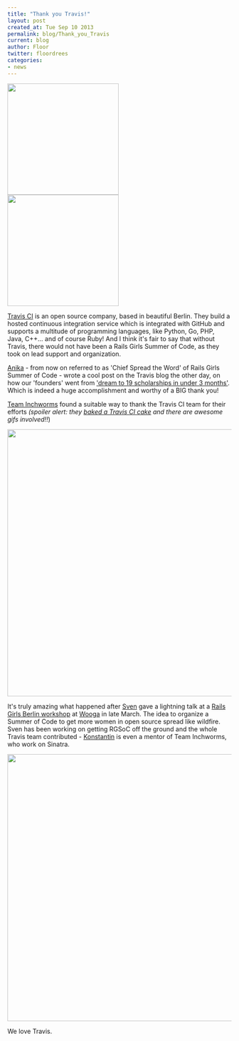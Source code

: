 ```yaml
---
title: "Thank you Travis!"
layout: post
created_at: Tue Sep 10 2013
permalink: blog/Thank_you_Travis
current: blog
author: Floor
twitter: floordrees
categories:
- news
---
```

<img src="https://si0.twimg.com/profile_images/1788260785/travis.png" height="250" style="padding-right: 10px;">
<img src="https://dyrci3isikb50.cloudfront.net/files/172392/original/A45831E2-43A7-4D8D-B14C-86D787A131BC.gif" height="250">

[Travis CI](http://travis-ci.org) is an open source company, based in beautiful Berlin. They build a hosted continuous integration service which is integrated with GitHub and supports a multitude of programming languages, like Python, Go, PHP, Java, C++... and of course Ruby! And I think it's fair to say that without Travis, there would not have been a Rails Girls Summer of Code, as they took on lead support and organization. 

[Anika](https://twitter.com/langziehohr) - from now on referred to as 'Chief Spread the Word' of Rails Girls Summer of Code - wrote a cool post on the Travis blog the other day, on how our 'founders' went from ['dream to 19 scholarships in under 3 months'](http://about.travis-ci.org/blog/2013-09-05-travis-and-rails-girls-summer-of-code/). Which is indeed a huge accomplishment and worthy of a BIG thank you!

[Team Inchworms](https://twitter.com/inchworms_) found a suitable way to thank the Travis CI team for their efforts *(spoiler alert: they [baked a Travis CI cake](http://inchworms.net/travis) and there are awesome gifs involved!!*)<br>



<a href="http://inchworms.net/travis"><img src="https://f.cloud.github.com/assets/1711357/1114474/06b42110-1a1a-11e3-8082-06e98269b200.png" width="600"></a>


It's truly amazing what happened after [Sven](https://twitter.com/svenfuchs) gave a lightning talk at a [Rails Girls Berlin workshop](http://railsgirlsberlin.de/2013/04/01/review-follow-up-workshop-march-2013/) at [Wooga](http://www.wooga.com/) in late March. The idea to organize a Summer of Code to get more women in open source spread like wildfire. Sven has been working on getting RGSoC off the ground and the whole Travis team contributed - [Konstantin](https://twitter.com/konstantinhaase) is even a mentor of Team Inchworms, who work on Sinatra. 

<img src="https://f.cloud.github.com/assets/1711357/1114209/064745a0-1a14-11e3-8088-6f9186ad122d.png" width="600">

We love Travis. 





